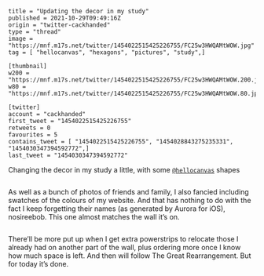 ```
title = "Updating the decor in my study"
published = 2021-10-29T09:49:16Z
origin = "twitter-cackhanded"
type = "thread"
image = "https://mnf.m17s.net/twitter/1454022515425226755/FC25w3HWQAMtWOW.jpg"
tag = [ "hellocanvas", "hexagons", "pictures", "study",]

[thumbnail]
w200 = "https://mnf.m17s.net/twitter/1454022515425226755/FC25w3HWQAMtWOW.200.jpg"
w80 = "https://mnf.m17s.net/twitter/1454022515425226755/FC25w3HWQAMtWOW.80.jpg"

[twitter]
account = "cackhanded"
first_tweet = "1454022515425226755"
retweets = 0
favourites = 5
contains_tweet = [ "1454022515425226755", "1454028843275235331", "1454030347394592772",]
last_tweet = "1454030347394592772"
```

Changing the decor in my study a little, with some [`@hellocanvas`](https://twitter.com/hellocanvas) shapes

<p class='image'><img src='https://mnf.m17s.net/twitter/1454022515425226755/FC25w3HWQAMtWOW.jpg' alt=''></p>

As well as a bunch of photos of friends and family, I also fancied including swatches of the colours of my website. And that has nothing to do with the fact I keep forgetting their names (as generated by Aurora for iOS), nosireebob. This one almost matches the wall it’s on.

<p class='image'><img src='https://mnf.m17s.net/twitter/1454022515425226755/FC2_g8cWQAM9h8d.jpg' alt=''></p>

There’ll be more put up when I get extra powerstrips to relocate those I already had on another part of the wall, plus ordering more once I know how much space is left. And then will follow The Great Rearrangement. But for today it’s done.

<p class='image'><img src='https://mnf.m17s.net/twitter/1454022515425226755/FC3A4JmWYAIj1Zj.jpg' alt=''></p>

